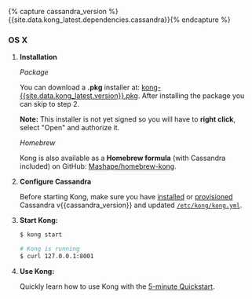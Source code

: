 {% capture cassandra_version %}{{site.data.kong_latest.dependencies.cassandra}}{% endcapture %}

### OS X

1. **Installation**

    *Package*

    You can download a **.pkg** installer at: [kong-{{site.data.kong_latest.version}}.pkg](https://github.com/Mashape/kong/releases/download/{{site.data.kong_latest.version}}/kong-{{site.data.kong_latest.version}}.pkg). After installing the package you can skip to step 2.

    **Note:** This installer is not yet signed so you will have to **right click**, select "Open" and authorize it.

    *Homebrew*

    Kong is also available as a **Homebrew formula** (with Cassandra included) on GitHub: [Mashape/homebrew-kong](https://github.com/Mashape/homebrew-kong).

2. **Configure Cassandra**

    Before starting Kong, make sure you have [installed](http://www.apache.org/dyn/closer.cgi?path=/cassandra/{{cassandra_version}}/apache-cassandra-{{cassandra_version}}-bin.tar.gz) or [provisioned](http://kongdb.org) Cassandra v{{cassandra_version}} and updated [`/etc/kong/kong.yml`](/docs/{{site.data.kong_latest.version}}/configuration/#databases_available.*).

3. **Start Kong:**

    ```bash
    $ kong start

    # Kong is running
    $ curl 127.0.0.1:8001
    ```

4. **Use Kong:**

    Quickly learn how to use Kong with the [5-minute Quickstart](/docs/{{site.data.kong_latest.version}}/getting-started/quickstart).
